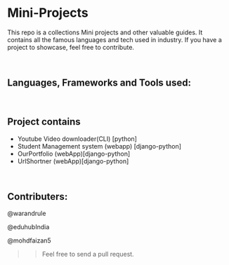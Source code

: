 # Mini-Projects
  This repo is a collections Mini projects and other valuable guides. It contains all the famous languages and tech used in industry. If you have a project to showcase, feel free to contribute.

&nbsp;
## Languages, Frameworks and Tools used:


&nbsp;
## Project contains
* Youtube Video downloader(CLI) [python]
* Student Management system (webapp) [django-python]
* OurPortfolio (webApp)[django-python]
* UrlShortner (webApp)[django-python]

&nbsp;
## Contributers:

@warandrule

@eduhubIndia

@mohdfaizan5

>> Feel free to send a pull request.